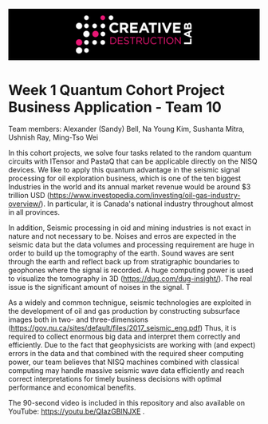 ![CDL 2020 Cohort Project](../figures/CDL_logo.jpg)
# Week 1 Quantum Cohort Project Business Application - Team 10

Team members: Alexander (Sandy) Bell, Na Young Kim, Sushanta Mitra, Ushnish Ray, Ming-Tso Wei

In this cohort projects, we solve four tasks related to the random quantum circuits with ITensor and PastaQ that can be applicable directly on the NISQ devices. We like to apply this quantum advantage in the seismic signal processing for oil exploration business, which is one of the ten biggest Industries in the world and its annual market revenue would be around $3 trillion USD (https://www.investopedia.com/investing/oil-gas-industry-overview/). In particular, it is Canada's national industry throughout almost in all provinces.

In addition, Seismic processing in oid and mining industries is not exact in nature and not necessary to be. Noises and erros are expected in the seismic data but the data volumes and processing requirement are huge in order to build up the tomography of the earth. Sound waves are sent through the earth and reflect back up from stratigraphic boundaries to geophones where the signal is recorded. A huge computing power is used to visualize the tomography in 3D (https://dug.com/dug-insight/). The real issue is the significant amount of noises in the signal. T


As a widely and common technigue, seismic technologies are exploited in the development of oil and gas production by constructing subsurface images both in two- and three-dimensions (https://gov.nu.ca/sites/default/files/2017_seismic_eng.pdf) Thus, it is required to collect enormous big data and interpret them correctly and efficiently.
Due to the fact that geophysicists are working with (and expect) errors in the data and that combined with the required sheer computing power, our team believes that NISQ machines combined with classical computing may handle massive seismic wave data efficiently and reach correct interpretations for timely business decisions with optimal performance and economical benefits.

The 90-second video is included in this repository and also available on YouTube: https://youtu.be/QIazGBlNJXE .
